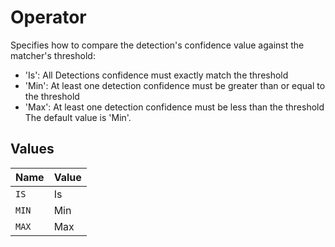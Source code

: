 # Operator

Specifies how to compare the detection's confidence value against the matcher's
threshold:
- 'Is': All Detections confidence must exactly match the threshold
- 'Min': At least one detection confidence must be greater than or equal to the
threshold
- 'Max': At least one detection confidence must be less than the threshold
The default value is 'Min'.


## Values

| Name  | Value |
| ----- | ----- |
| `IS`  | Is    |
| `MIN` | Min   |
| `MAX` | Max   |